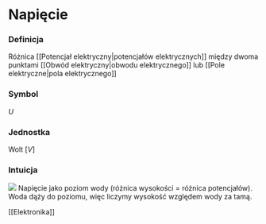 # Napięcie
### Definicja
Różnica [[Potencjał elektryczny|potencjałów elektrycznych]] między dwoma punktami [[Obwód elektryczny|obwodu elektrycznego]] lub [[Pole elektryczne|pola elektrycznego]]

### Symbol
$U$
### Jednostka
Wolt $[V]$

### Intuicja
![](/img/napiecie1.PNG)
Napięcie jako poziom wody (różnica wysokości = różnica potencjałów). Woda dąży do poziomu, więc liczymy wysokość względem wody za tamą.

[[Elektronika]]